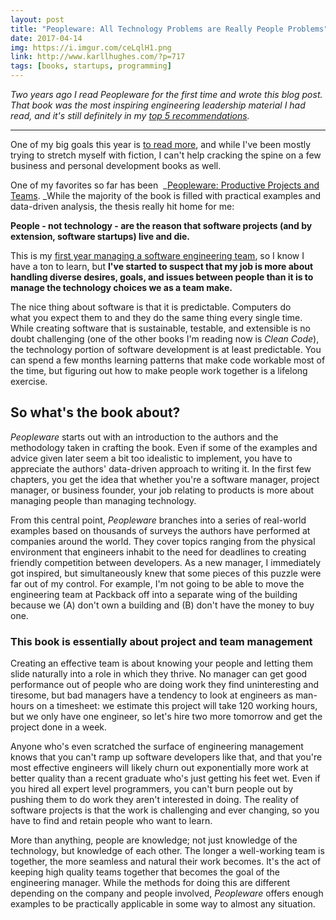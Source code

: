 ```yaml
---
layout: post
title: "Peopleware: All Technology Problems are Really People Problems"
date: 2017-04-14
img: https://i.imgur.com/ceLqlH1.png
link: http://www.karllhughes.com/?p=717
tags: [books, startups, programming]
---
```

*Two years ago I read Peopleware for the first time and wrote this blog post. That book was the most inspiring engineering leadership material I had read, and it's still definitely in my [top 5 recommendations](/posts/reading-for-engineering-managers).*

-----

One of my big goals this year is [to read more](/posts/trello-as-a-reading-list), and while I've been mostly trying to stretch myself with fiction, I can't help cracking the spine on a few business and personal development books as well.

One of my favorites so far has been  _[Peopleware: Productive Projects and Teams](http://amzn.to/2nMhpkp). _While the majority of the book is filled with practical examples and data-driven analysis, the thesis really hit home for me: 

**People - not technology - are the reason that software projects (and by extension, software startups) live and die.**

This is my [first year managing a software engineering team](/posts/packback-engineering/), so I know I have a ton to learn, but **I've started to suspect that my job is more about handling diverse desires, goals, and issues between people than it is to manage the technology choices we as a team make.**

The nice thing about software is that it is predictable. Computers do what you expect them to and they do the same thing every single time. While creating software that is sustainable, testable, and extensible is no doubt challenging (one of the other books I'm reading now is _Clean Code_), the technology portion of software development is at least predictable. You can spend a few months learning patterns that make code workable most of the time, but figuring out how to make people work together is a lifelong exercise.

## So what's the book about?

_Peopleware_ starts out with an introduction to the authors and the methodology taken in crafting the book. Even if some of the examples and advice given later seem a bit too idealistic to implement, you have to appreciate the authors' data-driven approach to writing it. In the first few chapters, you get the idea that whether you're a software manager, project manager, or business founder, your job relating to products is more about managing people than managing technology.

From this central point, _Peopleware_ branches into a series of real-world examples based on thousands of surveys the authors have performed at companies around the world. They cover topics ranging from the physical environment that engineers inhabit to the need for deadlines to creating friendly competition between developers. As a new manager, I immediately got inspired, but simultaneously knew that some pieces of this puzzle were far out of my control. For example, I'm not going to be able to move the engineering team at Packback off into a separate wing of the building because we (A) don't own a building and (B) don't have the money to buy one.

### This book is essentially about project and team management

Creating an effective team is about knowing your people and letting them slide naturally into a role in which they thrive. No manager can get good performance out of people who are doing work they find uninteresting and tiresome, but bad managers have a tendency to look at engineers as man-hours on a timesheet: we estimate this project will take 120 working hours, but we only have one engineer, so let's hire two more tomorrow and get the project done in a week.

Anyone who's even scratched the surface of engineering management knows that you can't ramp up software developers like that, and that you're most effective engineers will likely churn out exponentially more work at better quality than a recent graduate who's just getting his feet wet. Even if you hired all expert level programmers, you can't burn people out by pushing them to do work they aren't interested in doing. The reality of software projects is that the work is challenging and ever changing, so you have to find and retain people who want to learn. 

More than anything, people are knowledge; not just knowledge of the technology, but knowledge of each other. The longer a well-working team is together, the more seamless and natural their work becomes. It's the act of keeping high quality teams together that becomes the goal of the engineering manager. While the methods for doing this are different depending on the company and people involved, _Peopleware_ offers enough examples to be practically applicable in some way to almost any situation.
